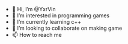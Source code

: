 - 👋 Hi, I’m @YxrVin
- 👀 I’m interested in programming games 
- 🌱 I’m currently learning c++
- 💞️ I’m looking to collaborate on making game
- 📫 How to reach me 

<!---
YxrVin/YxrVin is a ✨ special ✨ repository because its `README.md` (this file) appears on your GitHub profile.
You can click the Preview link to take a look at your changes.
--->
